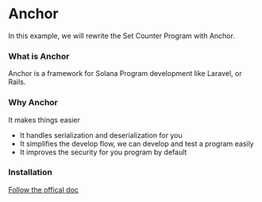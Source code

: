 # Anchor

In this example, we will rewrite the Set Counter Program with Anchor.

### What is Anchor

Anchor is a framework for Solana Program development like Laravel, or Rails.

### Why Anchor

It makes things easier
- It handles serialization and deserialization for you
- It simplifies the develop flow, we can develop and test a program easily
- It improves the security for you program by default

### Installation

[Follow the offical doc](https://project-serum.github.io/anchor/getting-started/installation.html)